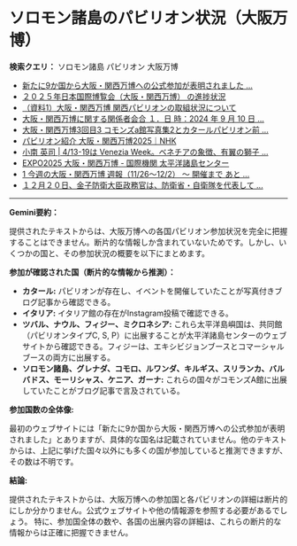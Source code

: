 # ソロモン諸島のパビリオン状況（大阪万博）

**検索クエリ：** ソロモン諸島 パビリオン 大阪万博

- [新たに9か国から大阪・関西万博への公式参加が表明されました ...](https://www.expo2025.or.jp/news/news-20220531-01/)
- [２０２５年日本国際博覧会（大阪・関西万博） の進捗状況](https://www.cas.go.jp/jp/seisaku/expo_suisin_honbu/kankei_renraku/dai5/siryou1.pdf)
- [（資料1）大阪・関西万博 関西パビリオンの取組状況について](https://www.kouiki-kansai.jp/material/files/group/3/1-170shiryo1.pdf)
- [大阪・関西万博に関する関係者会合 １．日 時：2024 年 9 月 10 日 ...](https://www.cas.go.jp/jp/seisaku/osaka_kansai_banpaku/pdf/r60910_siryou1.pdf)
- [大阪・関西万博3回目3 コモンズa館写真集2とカタールパビリオン前 ...](https://ameblo.jp/bomuu/entry-12895014892.html)
- [パビリオン紹介 大阪・関西万博2025｜NHK](https://www3.nhk.or.jp/news/special/osaka_expo/pavilion/)
- [小南 英司 | 4/13-19は Venezia Week。ベネチアの象徴、有翼の獅子 ...](https://www.instagram.com/p/DInhIZzS0eV/)
- [EXPO2025 大阪・関西万博 - 国際機関 太平洋諸島センター](https://pic.or.jp/featured_word/10255/)
- [1 今週の大阪・関西万博 週報（11/26～12/2） ～ 開催まで あと ...](https://www.shikoku.meti.go.jp/03_sesakudocs/0310_expo2025/weeklyreport/241126-1202.pdf)
- [１２月２０日、金子防衛大臣政務官は、防衛省・自衛隊を代表して ...](https://www.facebook.com/mod.japn/posts/%EF%BC%91%EF%BC%92%E6%9C%88%EF%BC%92%EF%BC%90%E6%97%A5%E9%87%91%E5%AD%90%E9%98%B2%E8%A1%9B%E5%A4%A7%E8%87%A3%E6%94%BF%E5%8B%99%E5%AE%98%E3%81%AF%E9%98%B2%E8%A1%9B%E7%9C%81%E8%87%AA%E8%A1%9B%E9%9A%8A%E3%82%92%E4%BB%A3%E8%A1%A8%E3%81%97%E3%81%A6%E5%8D%83%E9%B3%A5%E3%83%B6%E6%B7%B5%E6%88%A6%E6%B2%A1%E8%80%85%E5%A2%93%E8%8B%91%E3%81%AB%E3%81%8A%E3%81%84%E3%81%A6%E3%83%93%E3%82%B9%E3%83%9E%E3%83%BC%E3%82%AF%E3%82%BD%E3%83%AD%E3%83%A2%E3%83%B3%E8%AB%B8%E5%B3%B6%E6%88%A6%E6%B2%A1%E8%80%85%E9%81%BA%E9%AA%A8%E5%BC%95%E6%B8%A1%E5%BC%8F%E3%81%AB%E5%8F%82%E5%88%97%E3%81%97%E7%8C%AE%E8%8A%B1%E3%82%92%E8%A1%8C%E3%81%84%E3%81%BE%E3%81%97%E3%81%9F%E3%81%93%E3%81%AE%E5%BA%A6%E3%81%94%E9%81%BA%E9%AA%A8%EF%BC%91%EF%BC%94%E6%9F%B1/1016455057187228/)


---

**Gemini要約：**

提供されたテキストからは、大阪万博への各国パビリオン参加状況を完全に把握することはできません。断片的な情報しか含まれていないためです。しかし、いくつかの国と、その参加状況の概要を以下にまとめます。

**参加が確認された国（断片的な情報から推測）：**

* **カタール:** パビリオンが存在し、イベントを開催していたことが写真付きブログ記事から確認できる。
* **イタリア:** イタリア館の存在がInstagram投稿で確認できる。
* **ツバル、ナウル、フィジー、ミクロネシア:** これら太平洋島嶼国は、共同館（パビリオンタイプC, S, P）に出展することが太平洋諸島センターのウェブサイトから確認できる。フィジーは、エキシビジョンブースとコマーシャルブースの両方に出展する。
* **ソロモン諸島、グレナダ、コモロ、ルワンダ、キルギス、スリランカ、バルバドス、モーリシャス、ケニア、ガーナ:** これらの国々がコモンズA館に出展していたことがブログ記事で言及されている。


**参加国数の全体像:**

最初のウェブサイトには「新たに9か国から大阪・関西万博への公式参加が表明されました」とありますが、具体的な国名は記載されていません。他のテキストからは、上記に挙げた国々以外にも多くの国が参加していると推測できますが、その数は不明です。


**結論:**

提供されたテキストからは、大阪万博への参加国と各パビリオンの詳細は断片的にしか分かりません。公式ウェブサイトや他の情報源を参照する必要があるでしょう。  特に、参加国全体の数や、各国の出展内容の詳細は、これらの断片的な情報からは正確に把握できません。

